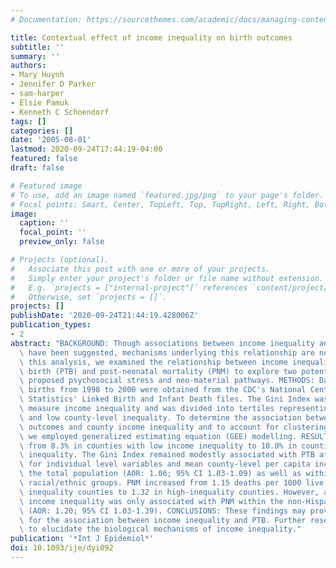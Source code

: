 ```yaml
---
# Documentation: https://sourcethemes.com/academic/docs/managing-content/

title: Contextual effect of income inequality on birth outcomes
subtitle: ''
summary: ''
authors:
- Mary Huynh
- Jennifer D Parker
- sam-harper
- Elsie Pamuk
- Kenneth C Schoendorf
tags: []
categories: []
date: '2005-08-01'
lastmod: 2020-09-24T17:44:19-04:00
featured: false
draft: false

# Featured image
# To use, add an image named `featured.jpg/png` to your page's folder.
# Focal points: Smart, Center, TopLeft, Top, TopRight, Left, Right, BottomLeft, Bottom, BottomRight.
image:
  caption: ''
  focal_point: ''
  preview_only: false

# Projects (optional).
#   Associate this post with one or more of your projects.
#   Simply enter your project's folder or file name without extension.
#   E.g. `projects = ["internal-project"]` references `content/project/deep-learning/index.md`.
#   Otherwise, set `projects = []`.
projects: []
publishDate: '2020-09-24T21:44:19.428006Z'
publication_types:
- 2
abstract: "BACKGROUND: Though associations between income inequality and birth outcome\
  \ have been suggested, mechanisms underlying this relationship are not known. In\
  \ this analysis, we examined the relationship between income inequality and preterm\
  \ birth (PTB) and post-neonatal mortality (PNM) to explore two potential mechanisms-the\
  \ proposed psychosocial stress and neo-material pathways. METHODS: Data on singleton\
  \ births from 1998 to 2000 were obtained from the CDC's National Center for Health\
  \ Statistics' Linked Birth and Infant Death files. The Gini Index was utilized to\
  \ measure income inequality and was divided into tertiles representing high, medium,\
  \ and low county-level inequality. To determine the association between the birth\
  \ outcomes and county income inequality and to account for clustering within counties,\
  \ we employed generalized estimating equation (GEE) modelling. RESULTS: PTB increased\
  \ from 8.3% in counties with low income inequality to 10.0% in counties with high\
  \ inequality. The Gini Index remained modestly associated with PTB after adjusting\
  \ for individual level variables and mean county-level per capita income within\
  \ the total population (AOR: 1.06; 95% CI 1.03-1.09) as well as within most of the\
  \ racial/ethnic groups. PNM increased from 1.15 deaths per 1000 live births in low\
  \ inequality counties to 1.32 in high-inequality counties. However, after adjustment,\
  \ income inequality was only associated with PNM within the non-Hispanic black population\
  \ (AOR: 1.20; 95% CI 1.03-1.39). CONCLUSIONS: These findings may provide some support\
  \ for the association between income inequality and PTB. Further research is required\
  \ to elucidate the biological mechanisms of income inequality."
publication: '*Int J Epidemiol*'
doi: 10.1093/ije/dyi092
---
```

